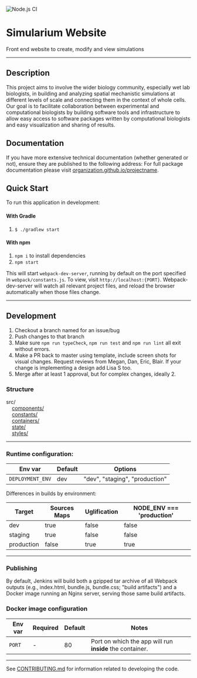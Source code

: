 ![Node.js CI](https://github.com/allen-cell-animated/simularium-website/workflows/Node.js%20CI/badge.svg)

# Simularium Website

Front end website to create, modify and view simulations

---

## Description

​This project aims to involve the wider biology community, especially wet lab biologists, in building and analyzing spatial mechanistic simulations at different levels of scale and connecting them in the context of whole cells. Our goal is to facilitate collaboration between experimental and computational biologists by building software tools and infrastructure to allow easy access to software packages written by computational biologists and easy visualization and sharing of results.

## Documentation

If you have more extensive technical documentation (whether generated or not), ensure they are published to the following address:
For full package documentation please visit
[organization.github.io/projectname](https://organization.github.io/projectname/index.html).

## Quick Start
To run this application in development: 
#### With Gradle
1. `$ ./gradlew start`

#### With npm
1. `npm i` to install dependencies 
2. `npm start`

This will start `webpack-dev-server`, running by default
on the port specified in `webpack/constants.js`. To view, visit `http://localhost:{PORT}`. Webpack-dev-server will watch all relevant project files, and reload the browser automatically when those files change.
___

## Development

1. Checkout a branch named for an issue/bug
2. Push changes to that branch
3. Make sure `npm run typeCheck`, `npm run test` and `npm run lint` all exit without errors. 
4. Make a PR back to master using template, include screen shots for visual changes. Request reviews from Megan, Dan, Eric, Blair. If your change is implementing a design add Lisa S too. 
5. Merge after at least 1 approval, but for complex changes, ideally 2.


### Structure
src/<br/>
&nbsp;&nbsp;&nbsp;&nbsp;[components/](src/components/README.md)<br/>
&nbsp;&nbsp;&nbsp;&nbsp;[constants/](src/constants/README.md)<br/>
&nbsp;&nbsp;&nbsp;&nbsp;[containers/](src/containers/README.md)<br/>
&nbsp;&nbsp;&nbsp;&nbsp;[state/](src/state/README.md)<br/>
&nbsp;&nbsp;&nbsp;&nbsp;[styles/](src/styles/README.md)<br/>
___


### Runtime configuration:

| Env var | Default | Options |
| ------- |-------- |---------|
|`DEPLOYMENT_ENV`    | dev     | "dev", "staging", "production" |


Differences in builds by environment:

| Target | Sources Maps | Uglification | NODE_ENV === 'production' |
| ------ | ------------ | ------------ |  ------------------------- |
| dev    | true         | false |  false                     |
| staging| true         | false |  false                      |
| production| false      | true |  true                      |
___


### Publishing
By default, Jenkins will build both a gzipped tar archive of all Webpack outputs (e.g., index.html, bundle.js, bundle.css; "build artifacts")
and a Docker image running an Nginx server, serving those same build artifacts.

### Docker image configuration
| Env var | Required | Default | Notes |
| ------- |-------- |---------|---------|
| `PORT` | - | 80 | Port on which the app will run **inside** the container. |
___

See [CONTRIBUTING.md](CONTRIBUTING.md) for information related to developing the code.
